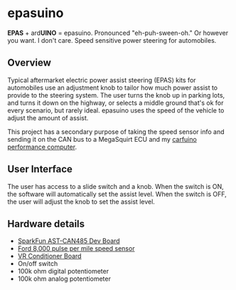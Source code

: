 # epasuino

**EPAS** + ard**UINO** = epasuino. Pronounced "eh-puh-sween-oh." Or however you want. I don't care. Speed sensitive power steering for automobiles.

## Overview
Typical aftermarket electric power assist steering (EPAS) kits for automobiles use an adjustment knob to tailor how much power assist to provide to the steering system. The user turns the knob up in parking lots, and turns it down on the highway, or selects a middle ground that's ok for every scenario, but rarely ideal. epasuino uses the speed of the vehicle to adjust the amount of assist.

This project has a secondary purpose of taking the speed sensor info and sending it on the CAN bus to a MegaSquirt ECU and my [carfuino performance computer](https://github.com/srenner/carfuino).

## User Interface
The user has access to a slide switch and a knob. When the switch is ON, the software will automatically set the assist level. When the switch is OFF, the user will adjust the knob to set the assist level.

## Hardware details
* [SparkFun AST-CAN485 Dev Board](https://www.sparkfun.com/products/14483)
* [Ford 8,000 pulse per mile speed sensor](https://lmr.com/item/LRS-9731B/83-93-Mustang-Speed-Sensor)
* [VR Conditioner Board](http://jbperf.com/dual_VR/v2_1.html)
* On/off switch
* 100k ohm digital potentiometer
* 100k ohm analog potentiometer
